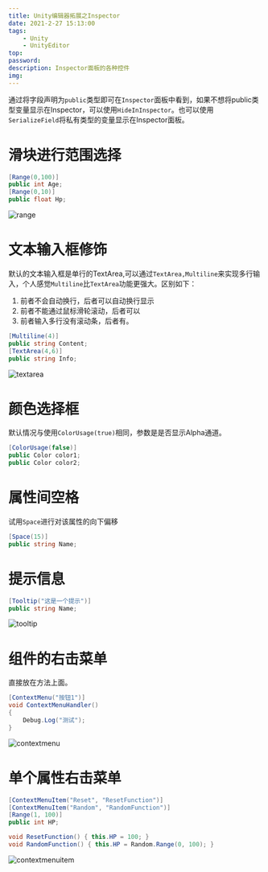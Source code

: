 ```yaml
---
title: Unity编辑器拓展之Inspector
date: 2021-2-27 15:13:00
tags:
    - Unity
    - UnityEditor
top:
password:
description: Inspector面板的各种控件
img:
---
```

通过将字段声明为`public`类型即可在`Inspector`面板中看到，如果不想将public类型变量显示在Inspector，可以使用`HideInInspector`。也可以使用`SerializeField`将私有类型的变量显示在Inspector面板。

# 滑块进行范围选择
```csharp
[Range(0,100)]
public int Age;
[Range(0,10)]
public float Hp;
```
![range](https://cdn.jsdelivr.net/gh/TonyChenn/BlogPicture/2021/0227/range.jpg)

# 文本输入框修饰
默认的文本输入框是单行的TextArea,可以通过`TextArea,Multiline`来实现多行输入，个人感觉`Multiline`比`TextArea`功能更强大。区别如下：
1. 前者不会自动换行，后者可以自动换行显示
2. 前者不能通过鼠标滑轮滚动，后者可以
3. 前者输入多行没有滚动条，后者有。
```csharp
[Multiline(4)]
public string Content;
[TextArea(4,6)]
public string Info;
```
![textarea](https://cdn.jsdelivr.net/gh/TonyChenn/BlogPicture/2021/0227/textarea.jpg)

# 颜色选择框
默认情况与使用`ColorUsage(true)`相同，参数是是否显示Alpha通道。
```csharp
[ColorUsage(false)]
public Color color1;
public Color color2;
```
# 属性间空格
试用`Space`进行对该属性的向下偏移
```csharp
[Space(15)]
public string Name;
```
# 提示信息
```csharp
[Tooltip("这是一个提示")]
public string Name;
```
![tooltip](https://cdn.jsdelivr.net/gh/TonyChenn/BlogPicture/2021/0227/tooltip.jpg)

# 组件的右击菜单
直接放在方法上面。
```csharp
[ContextMenu("按钮1")]
void ContextMenuHandler()
{
    Debug.Log("测试");
}
```
![contextmenu](https://cdn.jsdelivr.net/gh/TonyChenn/BlogPicture/2021/0227/contextmenu.jpg)

# 单个属性右击菜单
```csharp
[ContextMenuItem("Reset", "ResetFunction")]
[ContextMenuItem("Random", "RandomFunction")]
[Range(1, 100)]
public int HP;

void ResetFunction() { this.HP = 100; }
void RandomFunction() { this.HP = Random.Range(0, 100); }
```
![contextmenuitem](https://cdn.jsdelivr.net/gh/TonyChenn/BlogPicture/2021/0227/contextmenuitem.jpg)